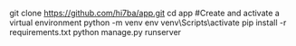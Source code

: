 git clone https://github.com/hi7ba/app.git
cd app
#Create and activate a virtual environment
python -m venv env
venv\Scripts\activate
pip install -r requirements.txt
python manage.py runserver
